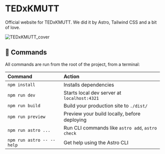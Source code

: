 # TEDxKMUTT
Official website for TEDxKMUTT. We did it by Astro, Tailwind CSS and a bit of love.

![TEDxKMUTT_cover](https://github.com/user-attachments/assets/c7014f44-49d6-4e85-b5c9-f6ddbd1eec77)

## 🧞 Commands

All commands are run from the root of the project, from a terminal:

| Command                   | Action                                           |
| :------------------------ | :----------------------------------------------- |
| `npm install`             | Installs dependencies                            |
| `npm run dev`             | Starts local dev server at `localhost:4321`      |
| `npm run build`           | Build your production site to `./dist/`          |
| `npm run preview`         | Preview your build locally, before deploying     |
| `npm run astro ...`       | Run CLI commands like `astro add`, `astro check` |
| `npm run astro -- --help` | Get help using the Astro CLI                     |
